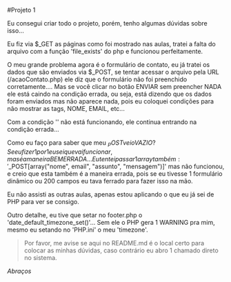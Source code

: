 #Projeto 1

Eu consegui criar todo o projeto, porém, tenho algumas dúvidas sobre isso...

Eu fiz via $_GET as páginas como foi mostrado nas aulas, tratei a falta do arquivo com a função 'file_exists' do php
e funcionou perfeitamente.

O meu grande problema agora é o formulário de contato, eu já tratei os dados que são enviados via $_POST, se tentar acessar
o arquivo pela URL (/acaoContato.php) ele diz que o formulário não foi preenchido corretamente.... Mas se você clicar 
no botão ENVIAR sem preencher NADA ele está caindo na condição errada, ou seja, está dizendo que os dados foram enviados
mas não aparece nada, pois eu coloquei condições para não mostrar as tags, NOME, EMAIL, etc...

Com a condição '<?php if (!empty($_POST))  : ?>' não está funcionando, ele continua entrando na condição errada...

Como eu faço para saber que meu $_POST veio VAZIO? Se eu fizer 1 por 1 eu sei que vai funcionar, mas é a maneira BEM ERRADA...
Eu tentei passar 1 array também: '$_POST[array("nome", email", "assunto", "mensagem")]' mas não funcionou, e creio que esta também
é a maneira errada, pois se eu tivesse 1 formulário dinâmico ou 200 campos eu tava ferrado para fazer isso na mão.

Eu não assisti as outras aulas, apenas estou aplicando o que eu já sei de PHP para ver se consigo.

Outro detalhe, eu tive que setar no footer.php o 'date_default_timezone_set()'... Sem ele o PHP gera 1 WARNING pra mim, mesmo eu
setando no 'PHP.ini' o meu 'timezone'.

> Por favor, me avise se aqui no README.md é o local certo para colocar as minhas dúvidas, caso contrário eu abro 1 chamado direto
no sistema.

*Abraços*